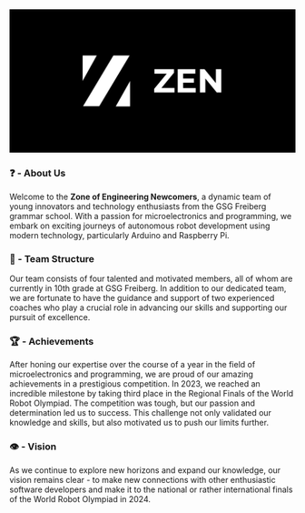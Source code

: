 <div align="center">
  <img src="/images/banner_dark_V2.png" width="1280" height="auto" alt="Banner that says: 'ZEN - Zone of Engineering Newcomers'">
</div>

### ❓ - About Us
Welcome to the **Zone of Engineering Newcomers**, a dynamic team of young innovators and technology enthusiasts from the GSG Freiberg grammar school. With a passion for microelectronics and programming, we embark on exciting journeys of autonomous robot development using modern technology, particularly Arduino and Raspberry Pi.

### 👥 - Team Structure
Our team consists of four talented and motivated members, all of whom are currently in 10th grade at GSG Freiberg. In addition to our dedicated team, we are fortunate to have the guidance and support of two experienced coaches who play a crucial role in advancing our skills and supporting our pursuit of excellence.

### 🏆 - Achievements
After honing our expertise over the course of a year in the field of microelectronics and programming, we are proud of our amazing achievements in a prestigious competition.
In 2023, we reached an incredible milestone by taking third place in the Regional Finals of the World Robot Olympiad. The competition was tough, but our passion and determination led us to success. This challenge not only validated our knowledge and skills, but also motivated us to push our limits further.

### 👁️ - Vision
As we continue to explore new horizons and expand our knowledge, our vision remains clear - to make new connections with other enthusiastic software developers and make it to the national or rather international finals of the World Robot Olympiad in 2024.
